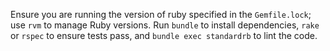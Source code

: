 Ensure you are running the version of ruby specified in the `Gemfile.lock`; use `rvm` to manage Ruby versions. Run `bundle` to install dependencies, `rake` or `rspec` to ensure tests pass, and `bundle exec standardrb` to lint the code.
